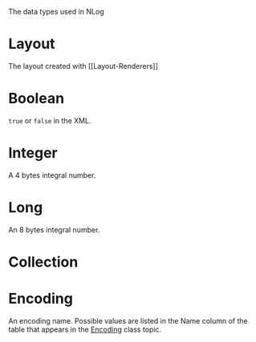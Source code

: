 The data types used in NLog

# Layout

The layout created with [[Layout-Renderers]]

# Boolean

`true` or `false` in the XML.

# Integer
A 4 bytes integral number.

# Long
An 8 bytes integral number.

# Collection

# Encoding
An encoding name. Possible values are listed in the Name column of the table that appears in the [Encoding](https://docs.microsoft.com/he-il/dotnet/api/system.text.encoding?view=netframework-4.7#Remarks) class topic.
